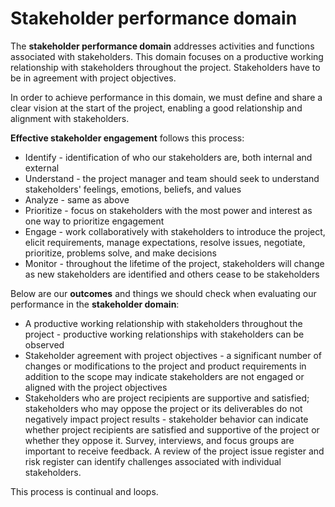 # Stakeholder performance domain

The **stakeholder performance domain** addresses activities and functions
associated with stakeholders. This domain focuses on a productive working
relationship with stakeholders throughout the project. Stakeholders have to be
in agreement with project objectives.

In order to achieve performance in this domain, we must define and share a
clear vision at the start of the project, enabling a good relationship and
alignment with stakeholders.

**Effective stakeholder engagement** follows this process:

* Identify - identification of who our stakeholders are, both internal and
external
* Understand - the project manager and team should seek to understand
stakeholders' feelings, emotions, beliefs, and values
* Analyze - same as above
* Prioritize - focus on stakeholders with the most power and interest as one
way to prioritize engagement
* Engage - work collaboratively with stakeholders to introduce the project,
elicit requirements, manage expectations, resolve issues, negotiate, prioritize,
problems solve, and make decisions
* Monitor - throughout the lifetime of the project, stakeholders will change as
new stakeholders are identified and others cease to be stakeholders

Below are our **outcomes** and things we should check when evaluating our
performance in the **stakeholder domain**:

* A productive working relationship with stakeholders throughout the project -
productive working relationships with stakeholders can be observed
* Stakeholder agreement with project objectives - a significant number of
changes or modifications to the project and product requirements in addition to
the scope may indicate stakeholders are not engaged or aligned with the project
objectives
* Stakeholders who are project recipients are supportive and satisfied;
stakeholders who may oppose the project or its deliverables do not negatively
impact project results - stakeholder behavior can indicate whether project
recipients are satisfied and supportive of the project or whether they oppose
it. Survey, interviews, and focus groups are important to receive feedback. A
review of the project issue register and risk register can identify challenges
associated with individual stakeholders.

This process is continual and loops.